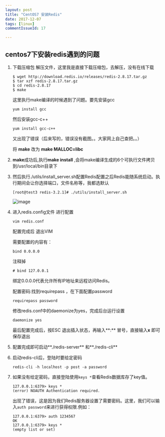 ```yaml
---
layout: post
title: "CentOS7 安装Redis"
date: 2017-12-07
tags: [linux]
commentIssueId: 17

---
```


## centos7下安装redis遇到的问题

1. 下载压缩包 解压文件，这里我是直接下载压缩包，去解压，没有在线下载

   ```shell
   $ wget http://download.redis.io/releases/redis-2.8.17.tar.gz
   $ tar xzf redis-2.8.17.tar.gz
   $ cd redis-2.8.17
   $ make
   ```

   这里执行make编译的时候遇到了问题。要先安装gcc

   ```shell
   yum install gcc 
   ```

   然后安装gcc-c++

   ```shell
   yum install gcc-c++
   ```

   又出现了错误（后来写的，错误没有截图。。大家网上自己查把。。）

   将 **make** 改为 **make MALLOC=libc**

2. **make**成功后,执行**make install** ,会将make编译生成的6个可执行文件拷贝到/usr/local/bin目录下

3. 然后执行./utils/install_server.sh配置Redis配置之后Redis能随系统启动。执行期间会让你选择端口，文件名称等，我都选默认

   ```shell
   [root@test3 redis-3.2.1]# ./utils/install_server.sh 
   ```

   ![image](https://user-images.githubusercontent.com/20008525/34104433-61988a8c-e42b-11e7-9273-23095e8a4160.png)

4. 进入redis.config文件 进行配置

   ```shell
   vim redis.conf
   ```

   配置完成后 退出VIM

   需要配置的内容有：

   ```shell
   bind 0.0.0.0  
   ```

   注释掉

   ```shell
   # bind 127.0.0.1
   ```

   绑定0.0.0.0代表允许所有IP地址来远程访问Redis。

   配置密码:找到requirepass ，在下面配置password

   ```shell
   requirepass password
   ```

   修改redis.conf中的daemonize为yes，完成后台运行设置

   ```shell
   daemonize yes
   ```

   最后配置完成后，按ESC 退出插入状态，再输入**:** 冒号，直接输入**x** 即可保存退出

5. 配置完成即可启动**./redis-server** 和**./redis-cli**

6. 启动redis-cli后，登陆时要给定密码

   ```shell
   redis-cli -h localhost -p post -a password
   ```

7. 如果没有给定密码，直接登陆使用`keys *`查看Redis数据库存了key值。

   ```shell
   127.0.0.1:6379> keys *
   (error) NOAUTH Authentication required.
   ```

   出现了错误，这是因为我们Redis服务器设置了需要密码。这里，我们可以输入`auth password`来进行获得权限.例如：

   ```shell
   127.0.0.1:6379> auth 1234567
   OK
   127.0.0.1:6379> keys *
   (empty list or set)
   ```

   ​

   ​